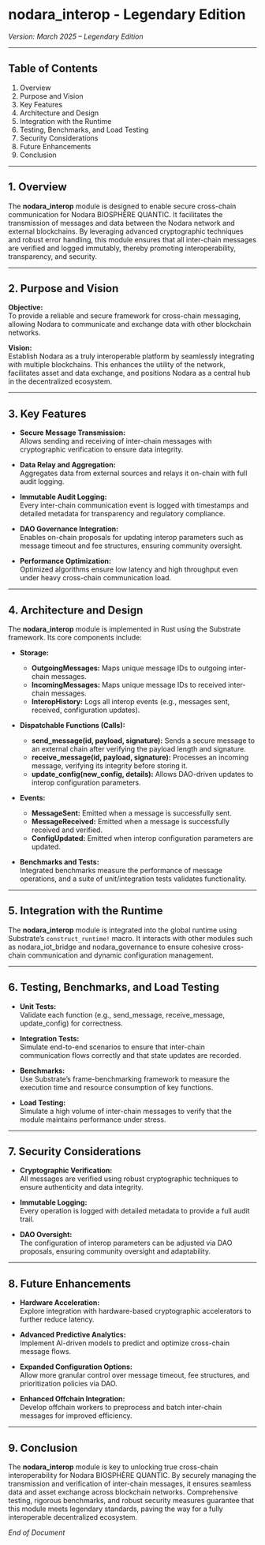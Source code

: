 # nodara_interop - Legendary Edition

*Version: March 2025 – Legendary Edition*

---

## Table of Contents

1. Overview  
2. Purpose and Vision  
3. Key Features  
4. Architecture and Design  
5. Integration with the Runtime  
6. Testing, Benchmarks, and Load Testing  
7. Security Considerations  
8. Future Enhancements  
9. Conclusion

---

## 1. Overview

The **nodara_interop** module is designed to enable secure cross-chain communication for Nodara BIOSPHÈRE QUANTIC. It facilitates the transmission of messages and data between the Nodara network and external blockchains. By leveraging advanced cryptographic techniques and robust error handling, this module ensures that all inter-chain messages are verified and logged immutably, thereby promoting interoperability, transparency, and security.

---

## 2. Purpose and Vision

**Objective:**  
To provide a reliable and secure framework for cross-chain messaging, allowing Nodara to communicate and exchange data with other blockchain networks.

**Vision:**  
Establish Nodara as a truly interoperable platform by seamlessly integrating with multiple blockchains. This enhances the utility of the network, facilitates asset and data exchange, and positions Nodara as a central hub in the decentralized ecosystem.

---

## 3. Key Features

- **Secure Message Transmission:**  
  Allows sending and receiving of inter-chain messages with cryptographic verification to ensure data integrity.

- **Data Relay and Aggregation:**  
  Aggregates data from external sources and relays it on-chain with full audit logging.

- **Immutable Audit Logging:**  
  Every inter-chain communication event is logged with timestamps and detailed metadata for transparency and regulatory compliance.

- **DAO Governance Integration:**  
  Enables on-chain proposals for updating interop parameters such as message timeout and fee structures, ensuring community oversight.

- **Performance Optimization:**  
  Optimized algorithms ensure low latency and high throughput even under heavy cross-chain communication load.

---

## 4. Architecture and Design

The **nodara_interop** module is implemented in Rust using the Substrate framework. Its core components include:

- **Storage:**  
  - **OutgoingMessages:** Maps unique message IDs to outgoing inter-chain messages.  
  - **IncomingMessages:** Maps unique message IDs to received inter-chain messages.  
  - **InteropHistory:** Logs all interop events (e.g., messages sent, received, configuration updates).

- **Dispatchable Functions (Calls):**  
  - **send_message(id, payload, signature):** Sends a secure message to an external chain after verifying the payload length and signature.  
  - **receive_message(id, payload, signature):** Processes an incoming message, verifying its integrity before storing it.  
  - **update_config(new_config, details):** Allows DAO-driven updates to interop configuration parameters.

- **Events:**  
  - **MessageSent:** Emitted when a message is successfully sent.  
  - **MessageReceived:** Emitted when a message is successfully received and verified.  
  - **ConfigUpdated:** Emitted when interop configuration parameters are updated.

- **Benchmarks and Tests:**  
  Integrated benchmarks measure the performance of message operations, and a suite of unit/integration tests validates functionality.

---

## 5. Integration with the Runtime

The **nodara_interop** module is integrated into the global runtime using Substrate’s `construct_runtime!` macro. It interacts with other modules such as nodara_iot_bridge and nodara_governance to ensure cohesive cross-chain communication and dynamic configuration management.

---

## 6. Testing, Benchmarks, and Load Testing

- **Unit Tests:**  
  Validate each function (e.g., send_message, receive_message, update_config) for correctness.
  
- **Integration Tests:**  
  Simulate end-to-end scenarios to ensure that inter-chain communication flows correctly and that state updates are recorded.
  
- **Benchmarks:**  
  Use Substrate’s frame-benchmarking framework to measure the execution time and resource consumption of key functions.
  
- **Load Testing:**  
  Simulate a high volume of inter-chain messages to verify that the module maintains performance under stress.

---

## 7. Security Considerations

- **Cryptographic Verification:**  
  All messages are verified using robust cryptographic techniques to ensure authenticity and data integrity.
  
- **Immutable Logging:**  
  Every operation is logged with detailed metadata to provide a full audit trail.
  
- **DAO Oversight:**  
  The configuration of interop parameters can be adjusted via DAO proposals, ensuring community oversight and adaptability.

---

## 8. Future Enhancements

- **Hardware Acceleration:**  
  Explore integration with hardware-based cryptographic accelerators to further reduce latency.
  
- **Advanced Predictive Analytics:**  
  Implement AI-driven models to predict and optimize cross-chain message flows.
  
- **Expanded Configuration Options:**  
  Allow more granular control over message timeout, fee structures, and prioritization policies via DAO.
  
- **Enhanced Offchain Integration:**  
  Develop offchain workers to preprocess and batch inter-chain messages for improved efficiency.

---

## 9. Conclusion

The **nodara_interop** module is key to unlocking true cross-chain interoperability for Nodara BIOSPHÈRE QUANTIC. By securely managing the transmission and verification of inter-chain messages, it ensures seamless data and asset exchange across blockchain networks. Comprehensive testing, rigorous benchmarks, and robust security measures guarantee that this module meets legendary standards, paving the way for a fully interoperable decentralized ecosystem.

*End of Document*

